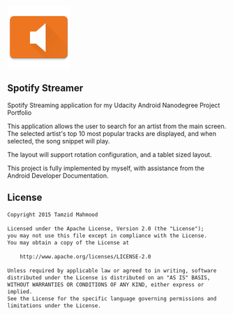 ![](https://raw.githubusercontent.com/tamzidmd/Spotify_Streamer/master/app/src/main/res/mipmap-xxhdpi/ic_launcher.png)
## Spotify Streamer
Spotify Streaming application for my Udacity Android Nanodegree Project Portfolio

This application allows the user to search for an artist from the main screen.
The selected artist's top 10 most popular tracks are displayed, and when selected, the song snippet will play.

The layout will support rotation configuration, and a tablet sized layout.

This project is fully implemented by myself, with assistance from the Android Developer Documentation.

## License

	Copyright 2015 Tamzid Mahmood
	
	Licensed under the Apache License, Version 2.0 (the "License");
	you may not use this file except in compliance with the License.
	You may obtain a copy of the License at
	
	    http://www.apache.org/licenses/LICENSE-2.0
	
	Unless required by applicable law or agreed to in writing, software
	distributed under the License is distributed on an "AS IS" BASIS,
	WITHOUT WARRANTIES OR CONDITIONS OF ANY KIND, either express or implied.
	See the License for the specific language governing permissions and
	limitations under the License.
